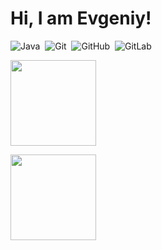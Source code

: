 # Hi, I am Evgeniy!

![Java](https://img.shields.io/badge/JAVA-007396.svg?&style=flat&logo=java&logoColor=white)&nbsp;
![Git](https://img.shields.io/badge/GIT-%23F05033.svg?&style=flat&logo=git&logoColor=white)&nbsp;
![GitHub](https://img.shields.io/badge/GITHUB-%23121011.svg?&style=flat&logo=github&logoColor=white)&nbsp;
![GitLab](https://img.shields.io/badge/GITLAB-%23181717.svg?&style=flat&logo=gitlab&logoColor=white)&nbsp;

<p>
<img height="137px" src="https://github-readme-streak-stats.herokuapp.com?user=evgeniy1503&hide_title=true&hide_border=true&show_icons=true&include_all_commits=true&count_private=true&line_height=21&theme=nightowl" /> 
</p>
<p>
<img height="137px" src="https://github-readme-stats.vercel.app/api/top-langs/?username=evgeniy1503&hide=html&hide_title=true&hide_border=true&layout=compact&langs_count=8&theme=nightowl" />
</p>